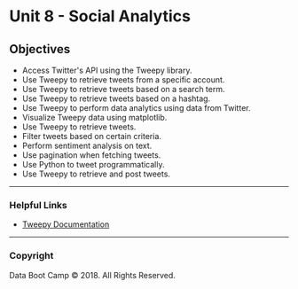# Unit 8 - Social Analytics

## Objectives

* Access Twitter's API using the Tweepy library.
* Use Tweepy to retrieve tweets from a specific account.
* Use Tweepy to retrieve tweets based on a search term.
* Use Tweepy to retrieve tweets based on a hashtag.
* Use Tweepy to perform data analytics using data from Twitter.
* Visualize Tweepy data using matplotlib.
* Use Tweepy to retrieve tweets.
* Filter tweets based on certain criteria.
* Perform sentiment analysis on text.
* Use pagination when fetching tweets.
* Use Python to tweet programmatically.
* Use Tweepy to retrieve and post tweets.

- - -

### Helpful Links

* [Tweepy Documentation](http://docs.tweepy.org/en/v3.9.0/)

- - -

### Copyright

Data Boot Camp © 2018. All Rights Reserved.

